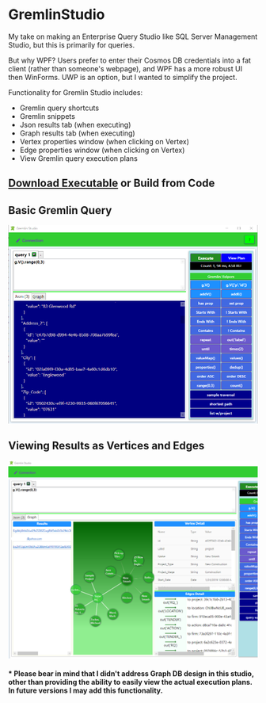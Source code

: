 # GremlinStudio
My take on making an Enterprise Query Studio like SQL Server Management Studio, but this is primarily for queries.

But why WPF?  Users prefer to enter their Cosmos DB credentials into a fat client (rather than someone's webpage), and WPF has a more robust UI then WinForms.  UWP is an option, but I wanted to simplify the project.

Functionality for Gremlin Studio includes:
- Gremlin query shortcuts
- Gremlin snippets
- Json results tab (when executing)
- Graph results tab (when executing)
- Vertex properties window (when clicking on Vertex)
- Edge properties window (when clicking on Vertex)
- View Gremlin query execution plans

## [Download Executable](https://gremlineditor.azurewebsites.net) or Build from Code

## Basic Gremlin Query
![](res/screenshotMain.png)

## Viewing Results as Vertices and Edges
![](res/screenshotGraph.png)

#### * Please bear in mind that I didn't address Graph DB design in this studio, other than providing the ability to easily view the actual execution plans.  In future versions I may add this functionality.
